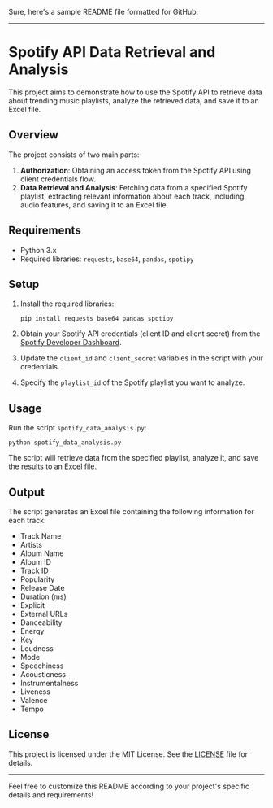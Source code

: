 Sure, here's a sample README file formatted for GitHub:

---

# Spotify API Data Retrieval and Analysis

This project aims to demonstrate how to use the Spotify API to retrieve data about trending music playlists, analyze the retrieved data, and save it to an Excel file.

## Overview

The project consists of two main parts:

1. **Authorization**: Obtaining an access token from the Spotify API using client credentials flow.
2. **Data Retrieval and Analysis**: Fetching data from a specified Spotify playlist, extracting relevant information about each track, including audio features, and saving it to an Excel file.

## Requirements

- Python 3.x
- Required libraries: `requests`, `base64`, `pandas`, `spotipy`

## Setup

1. Install the required libraries:
   ```
   pip install requests base64 pandas spotipy
   ```

2. Obtain your Spotify API credentials (client ID and client secret) from the [Spotify Developer Dashboard](https://developer.spotify.com/dashboard/applications).

3. Update the `client_id` and `client_secret` variables in the script with your credentials.

4. Specify the `playlist_id` of the Spotify playlist you want to analyze.

## Usage

Run the script `spotify_data_analysis.py`:

```
python spotify_data_analysis.py
```

The script will retrieve data from the specified playlist, analyze it, and save the results to an Excel file.

## Output

The script generates an Excel file containing the following information for each track:

- Track Name
- Artists
- Album Name
- Album ID
- Track ID
- Popularity
- Release Date
- Duration (ms)
- Explicit
- External URLs
- Danceability
- Energy
- Key
- Loudness
- Mode
- Speechiness
- Acousticness
- Instrumentalness
- Liveness
- Valence
- Tempo

## License

This project is licensed under the MIT License. See the [LICENSE](LICENSE) file for details.

---

Feel free to customize this README according to your project's specific details and requirements!